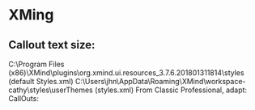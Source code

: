 # XMing

## Callout text size:

C:\Program Files (x86)\XMind\plugins\org.xmind.ui.resources_3.7.6.201801311814\styles (default Styles.xml)
C:\Users\jhn\AppData\Roaming\XMind\workspace-cathy\styles\userThemes (styles.xml)
From Classic Professional, adapt:
CallOuts:
<topic-properties border-line-color="#F1BD51" border-line-width="2pt" fo:font-family="Open Sans" svg:fill="#fcf8de" fo:font-size="8pt"/>
